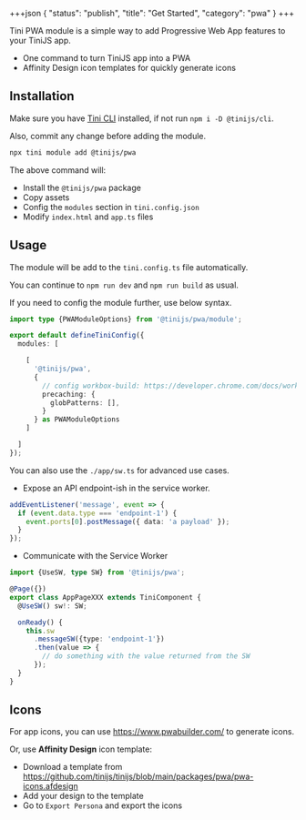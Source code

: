 +++json
{
  "status": "publish",
  "title": "Get Started",
  "category": "pwa"
}
+++

Tini PWA module is a simple way to add Progressive Web App features to your TiniJS app.

- One command to turn TiniJS app into a PWA
- Affinity Design icon templates for quickly generate icons

## Installation

Make sure you have [Tini CLI](/cli) installed, if not run `npm i -D @tinijs/cli`.

Also, commit any change before adding the module.

```sh
npx tini module add @tinijs/pwa
```

The above command will:
  - Install the `@tinijs/pwa` package
  - Copy assets
  - Config the `modules` section in `tini.config.json`
  - Modify `index.html` and `app.ts` files

## Usage

The module will be add to the `tini.config.ts` file automatically.

You can continue to `npm run dev` and `npm run build` as usual.

If you need to config the module further, use below syntax.

```ts
import type {PWAModuleOptions} from '@tinijs/pwa/module';

export default defineTiniConfig({
  modules: [

    [
      '@tinijs/pwa',
      {
        // config workbox-build: https://developer.chrome.com/docs/workbox/modules/workbox-build#type-GetManifestOptions
        precaching: {
          globPatterns: [],
        }
      } as PWAModuleOptions
    ]

  ]
});
```

You can also use the `./app/sw.ts` for advanced use cases.

- Expose an API endpoint-ish in the service worker.

```ts
addEventListener('message', event => {
  if (event.data.type === 'endpoint-1') {
    event.ports[0].postMessage({ data: 'a payload' });
  }
});
```

- Communicate with the Service Worker

```ts
import {UseSW, type SW} from '@tinijs/pwa';

@Page({})
export class AppPageXXX extends TiniComponent {
  @UseSW() sw!: SW;

  onReady() {
    this.sw
      .messageSW({type: 'endpoint-1'})
      .then(value => {
        // do something with the value returned from the SW
      });
  }
}
```

## Icons

For app icons, you can use <https://www.pwabuilder.com/> to generate icons.

Or, use **Affinity Design** icon template:
- Download a template from <https://github.com/tinijs/tinijs/blob/main/packages/pwa/pwa-icons.afdesign>
- Add your design to the template
- Go to `Export Persona` and export the icons
